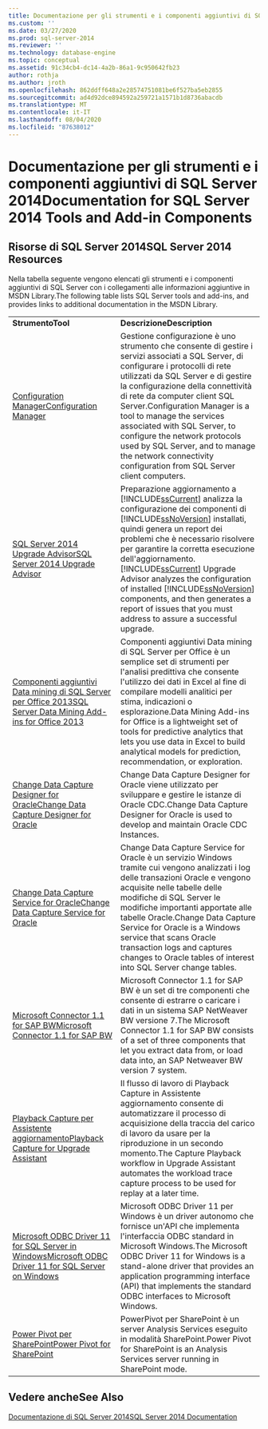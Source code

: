 ```yaml
---
title: Documentazione per gli strumenti e i componenti aggiuntivi di SQL Server 2014 | Microsoft Docs
ms.custom: ''
ms.date: 03/27/2020
ms.prod: sql-server-2014
ms.reviewer: ''
ms.technology: database-engine
ms.topic: conceptual
ms.assetid: 91c34cb4-dc14-4a2b-86a1-9c950642fb23
author: rothja
ms.author: jroth
ms.openlocfilehash: 862ddff648a2e28574751081be6f527ba5eb2855
ms.sourcegitcommit: ad4d92dce894592a259721a1571b1d8736abacdb
ms.translationtype: MT
ms.contentlocale: it-IT
ms.lasthandoff: 08/04/2020
ms.locfileid: "87638012"
---
```

# <a name="documentation-for-sql-server-2014-tools-and-add-in-components"></a><span data-ttu-id="9c826-102">Documentazione per gli strumenti e i componenti aggiuntivi di SQL Server 2014</span><span class="sxs-lookup"><span data-stu-id="9c826-102">Documentation for SQL Server 2014 Tools and Add-in Components</span></span>
    
## <a name="sql-server-2014-resources"></a><span data-ttu-id="9c826-103">Risorse di SQL Server 2014</span><span class="sxs-lookup"><span data-stu-id="9c826-103">SQL Server 2014 Resources</span></span>  
 <span data-ttu-id="9c826-104">Nella tabella seguente vengono elencati gli strumenti e i componenti aggiuntivi di SQL Server con i collegamenti alle informazioni aggiuntive in MSDN Library.</span><span class="sxs-lookup"><span data-stu-id="9c826-104">The following table lists SQL Server tools and add-ins, and provides links to additional documentation in the MSDN Library.</span></span>  
  
|||  
|-|-|  
|<span data-ttu-id="9c826-105">**Strumento**</span><span class="sxs-lookup"><span data-stu-id="9c826-105">**Tool**</span></span>|<span data-ttu-id="9c826-106">**Descrizione**</span><span class="sxs-lookup"><span data-stu-id="9c826-106">**Description**</span></span>|  
|[<span data-ttu-id="9c826-107">Configuration Manager</span><span class="sxs-lookup"><span data-stu-id="9c826-107">Configuration Manager</span></span>](../relational-databases/sql-server-configuration-manager.md)|<span data-ttu-id="9c826-108">Gestione configurazione è uno strumento che consente di gestire i servizi associati a SQL Server, di configurare i protocolli di rete utilizzati da SQL Server e di gestire la configurazione della connettività di rete da computer client SQL Server.</span><span class="sxs-lookup"><span data-stu-id="9c826-108">Configuration Manager is a tool to manage the services associated with SQL Server, to configure the network protocols used by SQL Server, and to manage the network connectivity configuration from SQL Server client computers.</span></span>|  
|[<span data-ttu-id="9c826-109">SQL Server 2014 Upgrade Advisor</span><span class="sxs-lookup"><span data-stu-id="9c826-109">SQL Server 2014 Upgrade Advisor</span></span>](../sql-server/install/sql-server-2014-upgrade-advisor.md)|<span data-ttu-id="9c826-110">Preparazione aggiornamento a [!INCLUDE[ssCurrent](../includes/sscurrent-md.md)] analizza la configurazione dei componenti di [!INCLUDE[ssNoVersion](../includes/ssnoversion-md.md)] installati, quindi genera un report dei problemi che è necessario risolvere per garantire la corretta esecuzione dell'aggiornamento.</span><span class="sxs-lookup"><span data-stu-id="9c826-110">[!INCLUDE[ssCurrent](../includes/sscurrent-md.md)] Upgrade Advisor analyzes the configuration of installed [!INCLUDE[ssNoVersion](../includes/ssnoversion-md.md)] components, and then generates a report of issues that you must address to assure a successful upgrade.</span></span>|  
|[<span data-ttu-id="9c826-111">Componenti aggiuntivi Data mining di SQL Server per Office 2013</span><span class="sxs-lookup"><span data-stu-id="9c826-111">SQL Server Data Mining Add-ins for Office 2013</span></span>](https://go.microsoft.com/fwlink/?LinkId=299178)|<span data-ttu-id="9c826-112">Componenti aggiuntivi Data mining di SQL Server per Office è un semplice set di strumenti per l'analisi predittiva che consente l'utilizzo dei dati in Excel al fine di compilare modelli analitici per stima, indicazioni o esplorazione.</span><span class="sxs-lookup"><span data-stu-id="9c826-112">Data Mining Add-ins for Office is a lightweight set of tools for predictive analytics that lets you use data in Excel to build analytical models for prediction, recommendation, or exploration.</span></span>|  
|[<span data-ttu-id="9c826-113">Change Data Capture Designer for Oracle</span><span class="sxs-lookup"><span data-stu-id="9c826-113">Change Data Capture Designer for Oracle</span></span>](https://go.microsoft.com/fwlink/?LinkId=299179)|<span data-ttu-id="9c826-114">Change Data Capture Designer for Oracle viene utilizzato per sviluppare e gestire le istanze di Oracle CDC.</span><span class="sxs-lookup"><span data-stu-id="9c826-114">Change Data Capture Designer for Oracle is used to develop and maintain Oracle CDC Instances.</span></span>|  
|[<span data-ttu-id="9c826-115">Change Data Capture Service for Oracle</span><span class="sxs-lookup"><span data-stu-id="9c826-115">Change Data Capture Service for Oracle</span></span>](https://go.microsoft.com/fwlink/?LinkId=299180)|<span data-ttu-id="9c826-116">Change Data Capture Service for Oracle è un servizio Windows tramite cui vengono analizzati i log delle transazioni Oracle e vengono acquisite nelle tabelle delle modifiche di SQL Server le modifiche importanti apportate alle tabelle Oracle.</span><span class="sxs-lookup"><span data-stu-id="9c826-116">Change Data Capture Service for Oracle is a Windows service that scans Oracle transaction logs and captures changes to Oracle tables of interest into SQL Server change tables.</span></span>|  
|[<span data-ttu-id="9c826-117">Microsoft Connector 1.1 for SAP BW</span><span class="sxs-lookup"><span data-stu-id="9c826-117">Microsoft Connector 1.1 for SAP BW</span></span>](https://go.microsoft.com/fwlink/?LinkId=299181)|<span data-ttu-id="9c826-118">Microsoft Connector 1.1 for SAP BW è un set di tre componenti che consente di estrarre o caricare i dati in un sistema SAP NetWeaver BW versione 7.</span><span class="sxs-lookup"><span data-stu-id="9c826-118">The Microsoft Connector 1.1 for SAP BW consists of a set of three components that let you extract data from, or load data into, an SAP Netweaver BW version 7 system.</span></span>|  
|[<span data-ttu-id="9c826-119">Playback Capture per Assistente aggiornamento</span><span class="sxs-lookup"><span data-stu-id="9c826-119">Playback Capture for Upgrade Assistant</span></span>](https://go.microsoft.com/fwlink/?LinkId=299182)|<span data-ttu-id="9c826-120">Il flusso di lavoro di Playback Capture in Assistente aggiornamento consente di automatizzare il processo di acquisizione della traccia del carico di lavoro da usare per la riproduzione in un secondo momento.</span><span class="sxs-lookup"><span data-stu-id="9c826-120">The Capture Playback workflow in Upgrade Assistant automates the workload trace capture process to be used for replay at a later time.</span></span>|  
|[<span data-ttu-id="9c826-121">Microsoft ODBC Driver 11 for SQL Server in Windows</span><span class="sxs-lookup"><span data-stu-id="9c826-121">Microsoft ODBC Driver 11 for SQL Server on Windows</span></span>](https://go.microsoft.com/fwlink/?LinkId=299183)|<span data-ttu-id="9c826-122">Microsoft ODBC Driver 11 per Windows è un driver autonomo che fornisce un'API che implementa l'interfaccia ODBC standard in Microsoft Windows.</span><span class="sxs-lookup"><span data-stu-id="9c826-122">The Microsoft ODBC Driver 11 for Windows is a stand-alone driver that provides an application programming interface (API) that implements the standard ODBC interfaces to Microsoft Windows.</span></span>|  
|[<span data-ttu-id="9c826-123">Power Pivot per SharePoint</span><span class="sxs-lookup"><span data-stu-id="9c826-123">Power Pivot for SharePoint</span></span>](https://go.microsoft.com/fwlink/?LinkId=299184)|<span data-ttu-id="9c826-124">PowerPivot per SharePoint è un server Analysis Services eseguito in modalità SharePoint.</span><span class="sxs-lookup"><span data-stu-id="9c826-124">Power Pivot for SharePoint is an Analysis Services server running in SharePoint mode.</span></span>|  
  
## <a name="see-also"></a><span data-ttu-id="9c826-125">Vedere anche</span><span class="sxs-lookup"><span data-stu-id="9c826-125">See Also</span></span>  
 [<span data-ttu-id="9c826-126">Documentazione di SQL Server 2014</span><span class="sxs-lookup"><span data-stu-id="9c826-126">SQL Server 2014 Documentation</span></span>](../index.yml)  
